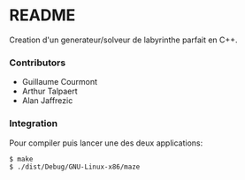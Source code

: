 # README #

Creation d'un generateur/solveur de labyrinthe parfait en C++.

### Contributors ###

* Guillaume Courmont
* Arthur Talpaert
* Alan Jaffrezic

### Integration ###

Pour compiler  puis lancer une des deux applications:

```sh
$ make
$ ./dist/Debug/GNU-Linux-x86/maze
```
